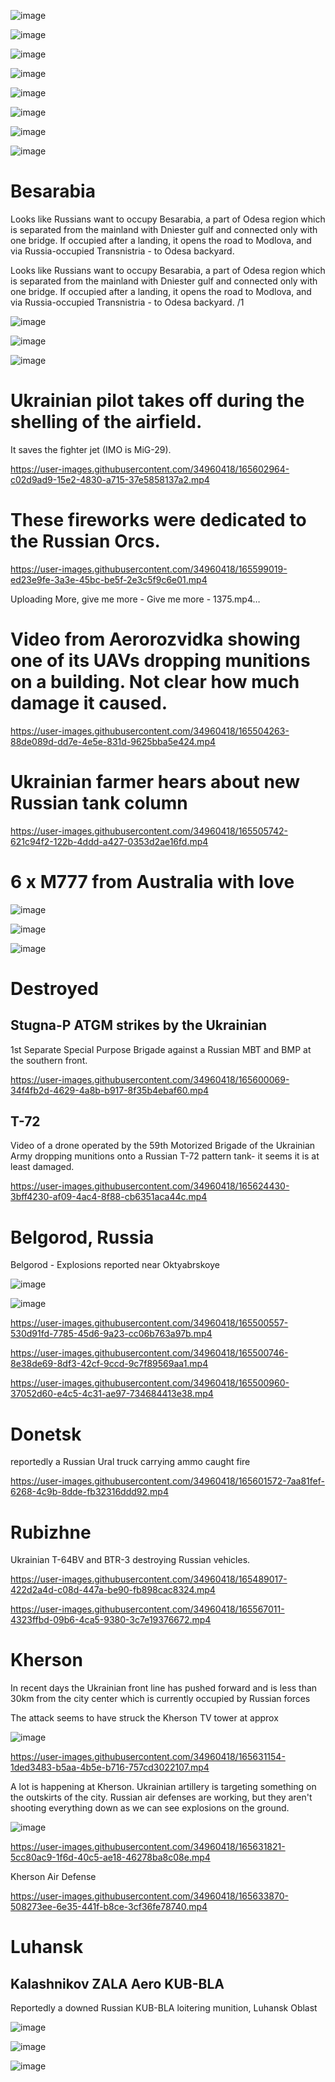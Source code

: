 ![image](https://user-images.githubusercontent.com/34960418/165503055-49660fe1-5c08-4ee6-bead-e3ef78df5f70.png)

![image](https://user-images.githubusercontent.com/34960418/165502987-b16cecb1-9bcc-40d9-bf9c-08f22d28530e.png)

![image](https://user-images.githubusercontent.com/34960418/165600858-81e1a952-ad25-4adf-9cfe-29d0911cfee5.png)

![image](https://user-images.githubusercontent.com/34960418/165502339-72466a5c-3448-4549-8dc7-65cfce7c0d1a.png)

![image](https://user-images.githubusercontent.com/34960418/165502360-3c1da4d6-15f8-4c59-9a0a-ffa417de5fc4.png)

![image](https://user-images.githubusercontent.com/34960418/165502375-38381907-c34b-46d8-a169-8c47c1a0736c.png)

![image](https://user-images.githubusercontent.com/34960418/165502393-5317398f-2458-437f-b34a-ed4f2d58c216.png)

![image](https://user-images.githubusercontent.com/34960418/165632046-cfb9c41c-b828-40e5-adff-ff3765cf7ac9.png)



# Besarabia

Looks like Russians want to occupy Besarabia, a part of Odesa region which is separated from the mainland with Dniester gulf and connected only with one bridge. If occupied after a landing, it opens the road to Modlova, and via Russia-occupied Transnistria - to Odesa backyard.

Looks like Russians want to occupy Besarabia, a part of Odesa region which is separated from the mainland with Dniester gulf and connected only with one bridge. If occupied after a landing, it opens the road to Modlova, and via Russia-occupied Transnistria - to Odesa backyard. /1

![image](https://user-images.githubusercontent.com/34960418/165628693-366fd990-5415-43a1-86ee-3879385b499f.png)

![image](https://user-images.githubusercontent.com/34960418/165629146-a6187233-b157-4d87-812d-adf3339b6194.png)

![image](https://user-images.githubusercontent.com/34960418/165629237-1b8a4a5f-2ada-489f-842f-703b12b82d27.png)


# Ukrainian pilot takes off during the shelling of the airfield.

It saves the fighter jet (IMO is MiG-29).

https://user-images.githubusercontent.com/34960418/165602964-c02d9ad9-15e2-4830-a715-37e5858137a2.mp4


# These fireworks were dedicated to the Russian Orcs.

https://user-images.githubusercontent.com/34960418/165599019-ed23e9fe-3a3e-45bc-be5f-2e3c5f9c6e01.mp4

Uploading More, give me more - Give me more - 1375.mp4…


# Video from Aerorozvidka showing one of its UAVs dropping munitions on a building. Not clear how much damage it caused. 

https://user-images.githubusercontent.com/34960418/165504263-88de089d-dd7e-4e5e-831d-9625bba5e424.mp4


# Ukrainian farmer hears about new Russian tank column

https://user-images.githubusercontent.com/34960418/165505742-621c94f2-122b-4ddd-a427-0353d2ae16fd.mp4


# 6 x M777 from Australia with love

![image](https://user-images.githubusercontent.com/34960418/165488752-ed525c84-ed5c-41e6-ae45-cd3a14a477c5.png)

![image](https://user-images.githubusercontent.com/34960418/165488768-750056e3-c8b6-47cc-a6bb-f5b557c6cfe6.png)

![image](https://user-images.githubusercontent.com/34960418/165488785-65db8309-8235-4d53-88e4-13c25fe58a23.png)


# Destroyed

## Stugna-P ATGM strikes by the Ukrainian 

1st Separate Special Purpose Brigade against a Russian MBT and BMP at the southern front.

https://user-images.githubusercontent.com/34960418/165600069-34f4fb2d-4629-4a8b-b917-8f35b4ebaf60.mp4


## T-72

Video of a drone operated by the 59th Motorized Brigade of the Ukrainian Army dropping munitions onto a Russian T-72 pattern tank- it seems it is at least damaged.

https://user-images.githubusercontent.com/34960418/165624430-3bff4230-af09-4ac4-8f88-cb6351aca44c.mp4


# Belgorod, Russia

Belgorod - Explosions reported near Oktyabrskoye

![image](https://user-images.githubusercontent.com/34960418/165490537-7d50a32b-bcf5-4af2-b7da-70395e19b968.png)

![image](https://user-images.githubusercontent.com/34960418/165499781-00e00f70-76cc-4ffb-93f2-fd2194415b3b.png)

https://user-images.githubusercontent.com/34960418/165500557-530d91fd-7785-45d6-9a23-cc06b763a97b.mp4

https://user-images.githubusercontent.com/34960418/165500746-8e38de69-8df3-42cf-9ccd-9c7f89569aa1.mp4

https://user-images.githubusercontent.com/34960418/165500960-37052d60-e4c5-4c31-ae97-734684413e38.mp4


# Donetsk

reportedly a Russian Ural truck carrying ammo caught fire

https://user-images.githubusercontent.com/34960418/165601572-7aa81fef-6268-4c9b-8dde-fb32316ddd92.mp4


# Rubizhne

Ukrainian T-64BV and BTR-3 destroying Russian vehicles.

https://user-images.githubusercontent.com/34960418/165489017-422d2a4d-c08d-447a-be90-fb898cac8324.mp4

https://user-images.githubusercontent.com/34960418/165567011-4323ffbd-09b6-4ca5-9380-3c7e19376672.mp4


# Kherson

In recent days the Ukrainian front line has pushed forward and is less than 30km from the city center which is currently occupied by Russian forces

The attack seems to have struck the Kherson TV tower at approx

![image](https://user-images.githubusercontent.com/34960418/165634076-5bddace3-259c-4352-8764-f3ae26f72932.png)

https://user-images.githubusercontent.com/34960418/165631154-1ded3483-b5aa-4b5e-b716-757cd3022107.mp4

A lot is happening at Kherson. Ukrainian artillery is targeting something on the outskirts of the city. Russian air defenses are working, but they aren't shooting everything down as we can see explosions on the ground.

![image](https://user-images.githubusercontent.com/34960418/165631567-2b533df9-5aee-4c05-b1c6-9a2a12cc6b43.png)

https://user-images.githubusercontent.com/34960418/165631821-5cc80ac9-1f6d-40c5-ae18-46278ba8c08e.mp4

Kherson Air Defense

https://user-images.githubusercontent.com/34960418/165633870-508273ee-6e35-441f-b8ce-3cf36fe78740.mp4


# Luhansk

## Kalashnikov ZALA Aero KUB-BLA

Reportedly a downed Russian KUB-BLA loitering munition, Luhansk Oblast

![image](https://user-images.githubusercontent.com/34960418/165489516-14676567-7936-40fe-9a34-1d02759b1cf9.png)

![image](https://user-images.githubusercontent.com/34960418/165489532-109bca9e-db84-4bf5-bb35-9bc50ab5e7fd.png)

![image](https://user-images.githubusercontent.com/34960418/165489549-0d3fa48b-cf25-42e8-b7dd-d600ffb20b56.png)
